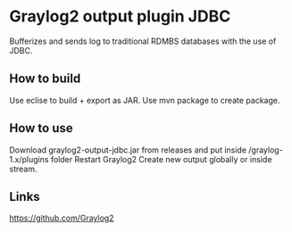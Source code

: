 Graylog2 output plugin JDBC
=============================

Bufferizes and sends log to traditional RDMBS databases with the use of JDBC.

## How to build

Use eclise to build + export as JAR.
Use mvn package to create package.

## How to use

Download graylog2-output-jdbc.jar from releases and put inside /graylog-1.x/plugins folder
Restart Graylog2
Create new output globally or inside stream.

## Links

https://github.com/Graylog2
